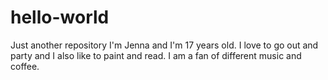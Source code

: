 # hello-world
Just another repository 
I'm Jenna and I'm 17 years old. I love to go out and party and I also like to paint and read. I am a fan of different music and coffee.
